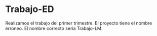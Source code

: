 # Trabajo-ED
 Realizamos el trabajo del primer trimestre.
El proyecto tiene  el nombre erroneo. El nombre correcto seria Trabajo-LM.
